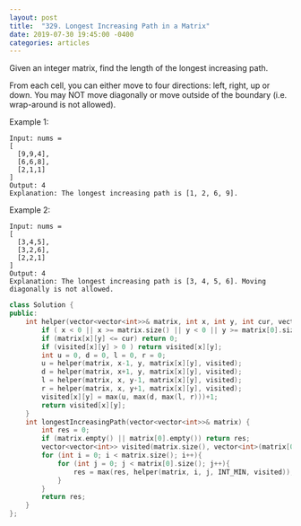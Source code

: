 ```yaml
---
layout: post
title:  "329. Longest Increasing Path in a Matrix"
date: 2019-07-30 19:45:00 -0400
categories: articles
---
```

Given an integer matrix, find the length of the longest increasing path.

From each cell, you can either move to four directions: left, right, up or down. You may NOT move diagonally or move outside of the boundary (i.e. wrap-around is not allowed).

Example 1:
```
Input: nums = 
[
  [9,9,4],
  [6,6,8],
  [2,1,1]
] 
Output: 4 
Explanation: The longest increasing path is [1, 2, 6, 9].
```
Example 2:
```
Input: nums = 
[
  [3,4,5],
  [3,2,6],
  [2,2,1]
] 
Output: 4 
Explanation: The longest increasing path is [3, 4, 5, 6]. Moving diagonally is not allowed.
```

```c++
class Solution {
public:
    int helper(vector<vector<int>>& matrix, int x, int y, int cur, vector<vector<int>>& visited){
        if ( x < 0 || x >= matrix.size() || y < 0 || y >= matrix[0].size()) return 0;
        if (matrix[x][y] <= cur) return 0;
        if (visited[x][y] > 0 ) return visited[x][y];
        int u = 0, d = 0, l = 0, r = 0;
        u = helper(matrix, x-1, y, matrix[x][y], visited);
        d = helper(matrix, x+1, y, matrix[x][y], visited);
        l = helper(matrix, x, y-1, matrix[x][y], visited);
        r = helper(matrix, x, y+1, matrix[x][y], visited);
        visited[x][y] = max(u, max(d, max(l, r)))+1;
        return visited[x][y];
    }
    int longestIncreasingPath(vector<vector<int>>& matrix) {
        int res = 0;
        if (matrix.empty() || matrix[0].empty()) return res;
        vector<vector<int>> visited(matrix.size(), vector<int>(matrix[0].size(), 0));
        for (int i = 0; i < matrix.size(); i++){
            for (int j = 0; j < matrix[0].size(); j++){
                res = max(res, helper(matrix, i, j, INT_MIN, visited));
            }
        }
        return res;
    }
};
```